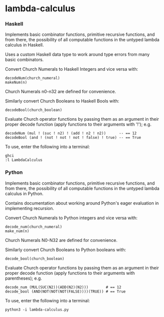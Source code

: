# lambda-calculus

### Haskell

Implements basic combinator functions, primitive recursive functions,
and from there, the possibility of all computable functions in the
untyped lambda calculus in Haskell.

Uses a custom Haskell data type to work around type errors from many basic combinators.

Convert Church Numerals to Haskell Integers and vice versa with:

    decodeNum(church_numeral)
    makeNum(n)

Church Numerals n0-n32 are defined for convenience.

Similarly convert Church Booleans to Haskell Bools with:

    decodeBool(church_boolean)

Evaluate Church operator functions by passing them as an argument
in their proper decode function (apply functions to their arguments with '!'); e.g.

    decodeNum (mul ! (suc ! n2) ! (add ! n2 ! n2))      -- == 12
    decodeBool (and ! (not ! not ! not ! false) ! true) -- == True

To use, enter the following into a terminal:

    ghci
    :l LambdaCalculus

### Python

Implements basic combinator functions, primitive recursive functions,
and from there, the possibility of all computable functions in the
untyped lambda calculus in Python.

Contains documentation about working around Python's
eager evaluation in implementing recursion.

Convert Church Numerals to Python integers and vice versa with:

    decode_num(church_numeral)
    make_num(n)

Church Numerals N0-N32 are defined for convenience.

Similarly convert Church Booleans to Python booleans with:

    decode_bool(church_boolean)

Evaluate Church operator functions by passing them as an argument
in their proper decode function (apply functions to their arguments with parentheses); e.g.

    decode_num (MUL(SUC(N2))(ADD(N2)(N2)))        # == 12
    decode_bool (AND(NOT(NOT(NOT(FALSE))))(TRUE)) # == True

To use, enter the following into a terminal:

    python3 -i lambda-calculus.py
